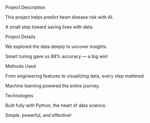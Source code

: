 Project Description

This project helps predict heart disease risk with AI.

A small step toward saving lives with data.

Project Details

We explored the data deeply to uncover insights.

Smart tuning gave us 88% accuracy — a big win!

Methods Used

From engineering features to visualizing data, every step mattered.

Machine learning powered the entire journey.

Technologies

Built fully with Python, the heart of data science.

Simple, powerful, and effective!
